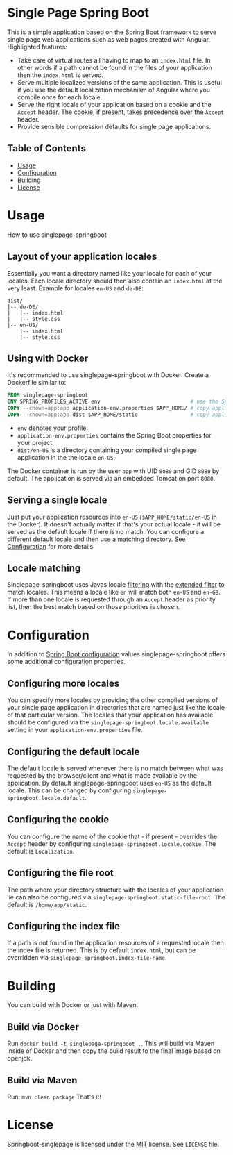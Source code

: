 # Single Page Spring Boot
This is a simple application based on the Spring Boot framework to serve single page web applications such as web pages created with Angular. Highlighted features:
 * Take care of virtual routes all having to map to an `index.html` file. In other words if a path cannot be found in the  files of your application then the `index.html` is served.
 * Serve multiple localized versions of the same application. This is useful if you use the default localization mechanism of Angular where you compile once for each locale.
 * Serve the right locale of your application based on a cookie and the `Accept` header. The cookie, if present, takes precedence over the `Accept` header.
 * Provide sensible compression defaults for single page applications.
 
## Table of Contents
  * [Usage](#usage)
  * [Configuration](#configuration)
  * [Building](building)
  * [License](license)

# Usage
How to use singlepage-springboot 

## Layout of your application locales
Essentially you want a directory named like your locale for each of your locales. Each locale directory should then also contain an `index.html` at the very least. Example for locales `en-US` and `de-DE`:
```
dist/
|-- de-DE/
|   |-- index.html
|   |-- style.css
|-- en-US/
    |-- index.html
    |-- style.css
```

## Using with Docker
It's recommended to use singlepage-springboot with Docker. Create a Dockerfile similar to:

```Dockerfile
FROM singlepage-springboot
ENV SPRING_PROFILES_ACTIVE env                             # use the Spring profile "env"
COPY --chown=app:app application-env.properties $APP_HOME/ # copy application properties for Spring profile "env" 
COPY --chown=app:app dist $APP_HOME/static                 # copy application resources
```
* `env` denotes your profile.
* `application-env.properties` contains the Spring Boot properties for your project.
* `dist/en-US` is a directory containing your compiled single page application in the the locale `en-US`.

The Docker container is run by the user `app` with UID `8080` and GID `8080` by default. The application is served via an embedded Tomcat on port `8080`.

## Serving a single locale
Just put your application resources into `en-US` (`$APP_HOME/static/en-US` in the Docker). It doesn't actually matter if that's your actual locale - it will be served as the default locale if there is no match. You can configure a different default locale and then use a matching directory. See [Configuration](#configuration) for more details.

## Locale matching
Singlepage-springboot uses Javas locale [filtering](https://docs.oracle.com/en/java/javase/11/docs/api/java.base/java/util/Locale.html#filter(java.util.List,java.util.Collection,java.util.Locale.FilteringMode)) with the [extended filter](https://docs.oracle.com/en/java/javase/11/docs/api/java.base/java/util/Locale.FilteringMode.html#EXTENDED_FILTERING) to match locales. This means a locale like `en` will match both `en-US` and `en-GB`. If more than one locale is requested through an `Accept` header as priority list, then the best match based on those priorities is chosen.

# Configuration
In addition to [Spring Boot configuration](https://docs.spring.io/spring-boot/docs/current/reference/html/appendix-application-properties.html) values singlepage-springboot offers some additional configuration properties.

## Configuring more locales
You can specify more locales by providing the other compiled versions of your single page application in directories that are named just like the locale of that particular version. The locales that your application has available should be configured via the `singlepage-springboot.locale.available` setting in your `application-env.properties` file.

## Configuring the default locale
The default locale is served whenever there is no match between what was requested by the browser/client and what is made available by the application. By default singlepage-springboot uses `en-US` as the default locale. This can be changed by configuring `singlepage-springboot.locale.default`. 

## Configuring the cookie
You can configure the name of the cookie that - if present - overrides the `Accept` header by configuring `singlepage-springboot.locale.cookie`. The default is `Localization`.

## Configuring the file root
The path where your directory structure with the locales of your application lie can also be configured via `singlepage-springboot.static-file-root`. The default is `/home/app/static`.

## Configuring the index file
If a path is not found in the application resources of a requested locale then the index file is returned. This is by default `index.html`, but can be overridden via `singlepage-springboot.index-file-name`. 

# Building
You can build with Docker or just with Maven.

## Build via Docker
Run `docker build -t singlepage-springboot .`. This will build via Maven inside of Docker and then copy the build result to the final image based on openjdk.

## Build via Maven
Run: `mvn clean package` That's it!

# License
Springboot-singlepage is licensed under the [MIT](https://opensource.org/licenses/MIT) license. See `LICENSE` file.

